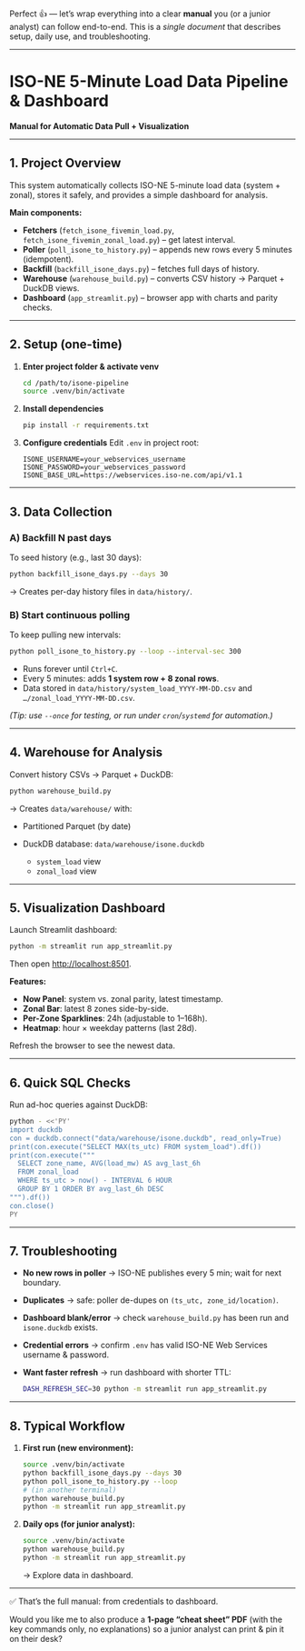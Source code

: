 Perfect 👍 — let’s wrap everything into a clear **manual** you (or a junior analyst) can follow end-to-end.
This is a *single document* that describes setup, daily use, and troubleshooting.

---

# ISO-NE 5-Minute Load Data Pipeline & Dashboard

**Manual for Automatic Data Pull + Visualization**

---

## 1. Project Overview

This system automatically collects ISO-NE 5-minute load data (system + zonal), stores it safely, and provides a simple dashboard for analysis.

**Main components:**

* **Fetchers** (`fetch_isone_fivemin_load.py`, `fetch_isone_fivemin_zonal_load.py`) – get latest interval.
* **Poller** (`poll_isone_to_history.py`) – appends new rows every 5 minutes (idempotent).
* **Backfill** (`backfill_isone_days.py`) – fetches full days of history.
* **Warehouse** (`warehouse_build.py`) – converts CSV history → Parquet + DuckDB views.
* **Dashboard** (`app_streamlit.py`) – browser app with charts and parity checks.

---

## 2. Setup (one-time)

1. **Enter project folder & activate venv**

   ```bash
   cd /path/to/isone-pipeline
   source .venv/bin/activate
   ```

2. **Install dependencies**

   ```bash
   pip install -r requirements.txt
   ```

3. **Configure credentials**
   Edit `.env` in project root:

   ```
   ISONE_USERNAME=your_webservices_username
   ISONE_PASSWORD=your_webservices_password
   ISONE_BASE_URL=https://webservices.iso-ne.com/api/v1.1
   ```

---

## 3. Data Collection

### A) Backfill N past days

To seed history (e.g., last 30 days):

```bash
python backfill_isone_days.py --days 30
```

→ Creates per-day history files in `data/history/`.

### B) Start continuous polling

To keep pulling new intervals:

```bash
python poll_isone_to_history.py --loop --interval-sec 300
```

* Runs forever until `Ctrl+C`.
* Every 5 minutes: adds **1 system row + 8 zonal rows**.
* Data stored in `data/history/system_load_YYYY-MM-DD.csv` and `…/zonal_load_YYYY-MM-DD.csv`.

*(Tip: use `--once` for testing, or run under `cron`/`systemd` for automation.)*

---

## 4. Warehouse for Analysis

Convert history CSVs → Parquet + DuckDB:

```bash
python warehouse_build.py
```

→ Creates `data/warehouse/` with:

* Partitioned Parquet (by date)
* DuckDB database: `data/warehouse/isone.duckdb`

  * `system_load` view
  * `zonal_load` view

---

## 5. Visualization Dashboard

Launch Streamlit dashboard:

```bash
python -m streamlit run app_streamlit.py
```

Then open [http://localhost:8501](http://localhost:8501).

**Features:**

* **Now Panel**: system vs. zonal parity, latest timestamp.
* **Zonal Bar**: latest 8 zones side-by-side.
* **Per-Zone Sparklines**: 24h (adjustable to 1–168h).
* **Heatmap**: hour × weekday patterns (last 28d).

Refresh the browser to see the newest data.

---

## 6. Quick SQL Checks

Run ad-hoc queries against DuckDB:

```bash
python - <<'PY'
import duckdb
con = duckdb.connect("data/warehouse/isone.duckdb", read_only=True)
print(con.execute("SELECT MAX(ts_utc) FROM system_load").df())
print(con.execute("""
  SELECT zone_name, AVG(load_mw) AS avg_last_6h
  FROM zonal_load
  WHERE ts_utc > now() - INTERVAL 6 HOUR
  GROUP BY 1 ORDER BY avg_last_6h DESC
""").df())
con.close()
PY
```

---

## 7. Troubleshooting

* **No new rows in poller** → ISO-NE publishes every 5 min; wait for next boundary.
* **Duplicates** → safe: poller de-dupes on `(ts_utc, zone_id/location)`.
* **Dashboard blank/error** → check `warehouse_build.py` has been run and `isone.duckdb` exists.
* **Credential errors** → confirm `.env` has valid ISO-NE Web Services username & password.
* **Want faster refresh** → run dashboard with shorter TTL:

  ```bash
  DASH_REFRESH_SEC=30 python -m streamlit run app_streamlit.py
  ```

---

## 8. Typical Workflow

1. **First run (new environment):**

   ```bash
   source .venv/bin/activate
   python backfill_isone_days.py --days 30
   python poll_isone_to_history.py --loop
   # (in another terminal)
   python warehouse_build.py
   python -m streamlit run app_streamlit.py
   ```

2. **Daily ops (for junior analyst):**

   ```bash
   source .venv/bin/activate
   python warehouse_build.py
   python -m streamlit run app_streamlit.py
   ```

   → Explore data in dashboard.

---

✅ That’s the full manual: from credentials to dashboard.

Would you like me to also produce a **1-page “cheat sheet” PDF** (with the key commands only, no explanations) so a junior analyst can print & pin it on their desk?
